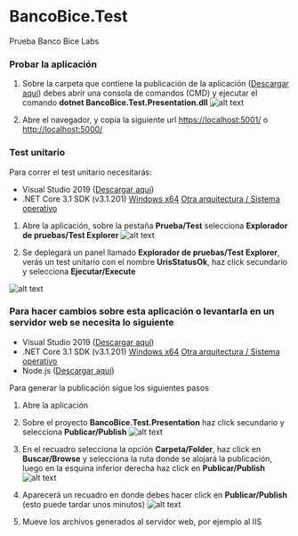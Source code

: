 # BancoBice.Test
Prueba Banco Bice Labs

### Probar la aplicación
1. Sobre la carpeta que contiene la publicación de la aplicación ([Descargar aquí](https://github.com/alvarocabrini/BancoBicePublish)) debes abrir una consola de comandos (CMD) y ejecutar el comando **dotnet BancoBice.Test.Presentation.dll** 
![alt text](https://fotos.subefotos.com/a664c68b82c1879e68c9ef718e95ff6co.png "CMD dotnet")

2. Abre el navegador, y copia la siguiente url [https://localhost:5001/](https://localhost:5001/) o [http://localhost:5000/](http://localhost:5000/)


### Test unitario
Para correr el test unitario necesitarás:
  - Visual Studio 2019 ([Descargar aquí](https://visualstudio.microsoft.com/es/thank-you-downloading-visual-studio/?sku=Community&rel=16))
  - .NET Core 3.1 SDK (v3.1.201) [Windows x64](https://dotnet.microsoft.com/download/dotnet-core/thank-you/sdk-3.1.201-windows-x64-installer) [Otra arquitectura / Sistema operativo](https://dotnet.microsoft.com/download/dotnet-core/3.1)

1. Abre la aplicación, sobre la pestaña **Prueba/Test** selecciona **Explorador de pruebas/Test Explorer**
![alt text](https://fotos.subefotos.com/02f2d32769233e1e214c1c4194b8dbado.png "Explorador de pruebas")

2. Se deplegará un panel llamado **Explorador de pruebas/Test Explorer**, verás un test unitario con el nombre **UrisStatusOk**, haz 
click secundario y selecciona **Ejecutar/Execute**

![alt text](https://fotos.subefotos.com/4a7de7f6908e362d873f18421fadf807o.png "Explorador de pruebas")


### Para hacer cambios sobre esta aplicación o levantarla en un servidor web se necesita lo siguiente
  - Visual Studio 2019 ([Descargar aquí](https://visualstudio.microsoft.com/es/thank-you-downloading-visual-studio/?sku=Community&rel=16))
  - .NET Core 3.1 SDK (v3.1.201) [Windows x64](https://dotnet.microsoft.com/download/dotnet-core/thank-you/sdk-3.1.201-windows-x64-installer) [Otra arquitectura / Sistema operativo](https://dotnet.microsoft.com/download/dotnet-core/3.1)
  - Node.js ([Descargar aquí](https://nodejs.org/es/download/))
  
Para generar la publicación sigue los siguientes pasos
1. Abre la aplicación
2. Sobre el proyecto **BancoBice.Test.Presentation** haz click secundario y selecciona **Publicar/Publish**
![alt text](https://docs.microsoft.com/en-us/visualstudio/deployment/media/quickstart-publish.png?view=vs-2019 "Crear perfil publicación")

3. En el recuadro selecciona la opción **Carpeta/Folder**, haz click en **Buscar/Browse** y selecciona la ruta donde se alojará la publicación, luego en la esquina inferior derecha haz click en **Publicar/Publish**
![alt text](https://docs.microsoft.com/en-us/visualstudio/deployment/media/quickstart-publish-folder.png?view=vs-2019 "Configurar publicación")

4. Aparecerá un recuadro en donde debes hacer click en **Publicar/Publish** (esto puede tardar unos minutos) 
![alt text](https://docs.microsoft.com/en-us/visualstudio/deployment/media/quickstart-publish-folder-summary.png?view=vs-2019 "Generar publicación")

5. Mueve los archivos generados al servidor web, por ejemplo al IIS
